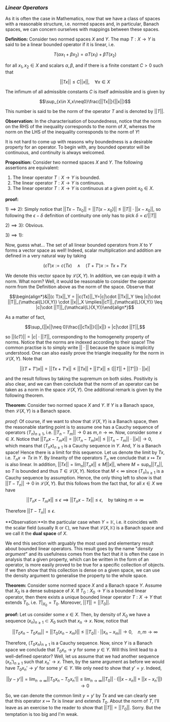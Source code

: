 ### *Linear Operators*
As it is often the case in Mathematics, now that we have a class of spaces with a reasonable structure, i.e. normed spaces and, in particular, Banach spaces, we can concern ourselves with mappings between these spaces. 

**Definition:** Consider two normed spaces $X$ and $Y$. The map $T:X\to Y$ is said to be a linear bounded operator if it is linear, i.e. 

$$T(\alpha x_1 + \beta x_2) = \alpha T(x_1) + \beta T(x_2)$$ 

for all $x_1,x_2\in X$ and scalars $\alpha,\beta$, and if there is a finite constant $C>0$ such that 

$$||Tx||\leq C||x||, \quad \forall x\in X$$ 

The infimum of all admissible constants $C$ is itself admissible and is given by 

$$\sup_{x\in X,x\neq0}\frac{||Tx||}{||x||}$$ 

This number is said to be the norm of the operator $T$ and is denoted by $||T||$. 

**Observation:** In the characterisation of boundedness, notice that the norm on the RHS of the inequality corresponds to the norm of $X$, whereas the norm on the LHS of the inequality corresponds to the norm of $Y$! 

It is not hard to come up with reasons why boundedness is a desirable property for an operator. To begin with, any bounded operator will be continuous, and continuity is always welcomed. 

**Proposition:** Consider two normed spaces $X$ and $Y$. The following assertions are equivalent:
1) The linear operator $T:X \to Y$ is bounded.
2) The linear operator $T:X \to Y$ is continuous.
3) The linear operator $T:X \to Y$ is continuous at a given point $x_0 \in X$.

**proof:**

$1) \implies 2):$ Simply notice that $||Tx - Tx_0|| = ||T(x-x_0)|| \leq ||T|| \cdot ||x-x_0||$, so following the $\epsilon-\delta$ definition of continuity one only has to pick $\delta = \epsilon/||T||$ 

$2) \implies 3):$ Obvious. 

$3) \implies 1):$ 

Now, guess what... The set of all linear bounded operators from $X$ to $Y$ forms a vector space as well! Indeed, scalar multiplication and addition are defined in a very natural way by taking 

$$(cT)x := c(Tx) \quad \land \quad (T+T')x := Tx+T'x$$ 

We denote this vector space by $\mathcal{L}(X,Y)$. In addition, we can equip it with a norm. What norm? Well, it would be reasonable to consider the operator norm from the Definition above as the norm of the space. Observe that 

$$\begin{align*}&||(c T)x||_Y = ||c(Tx)||_Y=|c|\cdot ||Tx||_Y \leq |c|\cdot ||T||_{\mathcal{L}(X,Y)} \cdot ||x||_X \implies||cT||_{\mathcal{L}(X,Y)} \leq |c|\cdot ||T||_{\mathcal{L}(X,Y)}\end{align*}$$ 

As a matter of fact, 

$$\sup_{||x||\neq 0}\frac{||cTx||}{||x||} = |c|\cdot ||T||,$$ 

so $||(cT)|| = |c|\cdot ||T||$, corresponding to the homogeneity property of norms. Notice that the norms are indexed according to their space! The common practise is to simply write $||\cdot||$ because the space is implicitly understood. One can also easily prove the triangle inequality for the norm in $\mathcal{L}(X,Y)$. Note that 

$$||(T+T')x|| = ||Tx + T'x|| \leq ||Tx|| + ||T'x|| \leq  (||T|| + ||T'||)\cdot ||x||$$ 

and the result follows by taking the supremum on both sides. Positivity is also clear, and we can then conclude that the norm of an operator can be taken as a norm in the space $\mathcal{L}(X,Y)$. One additional remark is given by the following theorem.

**Theorem:** Consider two normed space $X$ and $Y$. If $Y$ is a Banach space, then $\mathcal{L}(X,Y)$ is a Banach space.

*proof:* Of course, if we want to show that $\mathcal{L}(X,Y)$ is a Banach space, then the reasonable starting point is to assume one has a Cauchy sequence of operators $(T_n)_{n\geq 1}$, i.e. $||T_n - T_m||\to 0$ as $m,n\to \infty$. Now, consider some $x\in X$. Notice that $||T_nx - T_mx|| = ||(T_n-T_m)x||\leq ||T_n-T_m||\cdot ||x|| \to 0$, which means that $(T_n x)_{n\geq 1}$ is a Cauchy sequence in $Y$. And, $Y$ is a Banach space! Hence there is a limit for this sequence. Let us denote the limit by $Tx$, i.e. $T_n x \to Tx$ in $Y$. By linearity of the operators $T_n$ we conclude that $x\mapsto Tx$ is also linear. In addition, $||Tx|| = \lim_n ||T_n x|| \leq M ||x||$, where $M = \sup_n ||T_n||$, so $T$ is bounded and thus $T \in \mathcal{L}(X,Y)$. Notice that $M<\infty$ since $(T_n)_{n\geq 1}$ is a Cauchy sequence by assumption. Hence, the only thing left to show is that $||T-T_n|| \to 0$ in $\mathcal{L}(X,Y)$. But this follows from the fact that, for all $x\in X$ we have 

$$||T_nx-T_mx|| \leq \epsilon \implies ||T_n x - Tx||\leq \epsilon, \quad \text{by taking} \ m\to \infty$$ 

Therefore $||T-T_n||\leq \epsilon$.  

**Observation:**In the particular case when $Y=\mathbb{K}$, i.e. it coincides with the scalar field (usually $\mathbb{R}$ or $\mathbb{C}$), we have that $\mathcal{L}(X,\mathbb{K})$ is a Banach space and we call it the **dual space** of $X$.  

We end this section with arguably the most used and elementary result about bounded linear operators. This result goes by the name "*density argument*" and its usefulness comes from the fact that it is often the case in analysis that a given property, which can be written in the form of an operator, is more easily proved to be true for a specific collection of objects. If we then show that this collection is dense on a given space, we can use the density argument to generalise the property to the whole space. 

**Theorem:** Consider some normed space $X$ and a Banach space $Y$. Assume that $X_0$ is a dense subspace of $X$. If $T_0:X_0 \to Y$ is a bounded linear operator, then there exists a unique bounded linear operator $T:X\to Y$ that extends $T_0$, i.e. $T|_{X_0} = T_0$. Moreover, $||T|| = ||T_0||$. 

**proof:** Let us consider some $x\in X$. Then, by density of $X_0$ we have a sequence $(x_n)_{n\geq 1} \subset X_0$ such that $x_n \to x$. Now, notice that 

$$||T_0 x_n - T_0 x_m|| = ||T_0(x_n-x_m)|| \leq ||T_0|| \cdot ||x_n-x_m|| \to 0, \quad n,m\to \infty$$ 

Therefore, $(T_0 x_n)_{n\geq 1}$ is a Cauchy sequence. Now, since $Y$ is a Banach space we conclude that $T_0 x_n \to y$ for some $y\in Y$. Will this limit lead to a well-defined operator? Well, let us assume that we had another sequence $(x_n')_{n\geq 1}$ such that $x_n' \to x$. Then, by the same argument as before we would have $T_0x_n'\to y'$ for some $y' \in Y$. We only need to show that $y'=y$. Indeed, 

$$||y-y'|| = \lim_{n\to \infty }||T_0 x_n - T_0 x_n'|| \leq \lim_{n\to \infty} ||T_0||\cdot (||x-x_n|| + ||x-x_n'||)\to 0$$ 

So, we can denote the common limit $y=y'$ by $Tx$ and we can clearly see that this operator $x\mapsto Tx$ is linear and extends $T_0$. About the norm of $T$, I'll leave as an exercise to the reader to show that $||T|| = ||T_0||$. Sorry. But the temptation is too big and I'm weak. 
